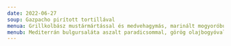 ```yaml
---
date: 2022-06-27
soup: Gazpacho pirított tortillával
menua: Grillkolbász mustármártással és medvehagymás, marinált mogyoróburgonyával
menub: Mediterrán bulgursaláta aszalt paradicsommal, görög olajbogyóval és fetasajttal
---
```

